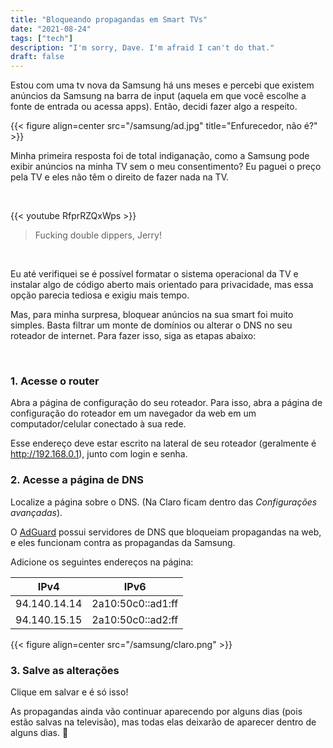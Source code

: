 ```yaml
---
title: "Bloqueando propagandas em Smart TVs"
date: "2021-08-24"
tags: ["tech"]
description: "I'm sorry, Dave. I'm afraid I can't do that."
draft: false
---
```


Estou com uma tv nova da Samsung há uns meses e percebi que existem anúncios da Samsung na barra de input (aquela em que você escolhe a fonte de entrada ou acessa apps). Então, decidi fazer algo a respeito.

{{< figure align=center src="/samsung/ad.jpg" title="Enfurecedor, não é?" >}}

Minha primeira resposta foi de total indiganação, como a Samsung pode exibir anúncios na minha TV sem o meu consentimento? Eu paguei o preço pela TV e eles não têm o direito de fazer nada na TV.

&nbsp;
&nbsp;

{{< youtube RfprRZQxWps >}}
> Fucking double dippers, Jerry!

&nbsp;
&nbsp;

Eu até verifiquei se é possível formatar o sistema operacional da TV e instalar algo de código aberto mais orientado para privacidade, mas essa opção parecia tediosa e exigiu mais tempo.

Mas, para minha surpresa, bloquear anúncios na sua smart foi muito simples. Basta filtrar um monte de domínios ou alterar o DNS no seu roteador de internet. Para fazer isso, siga as etapas abaixo:

&nbsp;
&nbsp;

### 1. Acesse o router

Abra a página de configuração do seu roteador. Para isso, abra a página de configuração do roteador em um navegador da web em um computador/celular conectado à sua rede.

Esse endereço deve estar escrito na lateral de seu roteador (geralmente é http://192.168.0.1), junto com login e senha.

### 2. Acesse a página de DNS

Localize a página sobre o DNS. (Na Claro ficam dentro das *Configurações avançadas*).

O [AdGuard](https://adguard.com/pt_br/adguard-dns/overview.html) possui servidores de DNS que bloqueiam propagandas na web, e eles funcionam contra as propagandas da Samsung.

Adicione os seguintes endereços na página:

| IPv4 | IPv6 |
| ---- | ---------- |
| 94.140.14.14 | 2a10:50c0::ad1:ff |
| 94.140.15.15 | 2a10:50c0::ad2:ff |

{{< figure align=center src="/samsung/claro.png" >}}

### 3. Salve as alterações

Clique em salvar e é só isso!

As propagandas ainda vão continuar aparecendo por alguns dias (pois estão salvas na televisão), mas todas elas deixarão de aparecer dentro de alguns dias. :tada:
